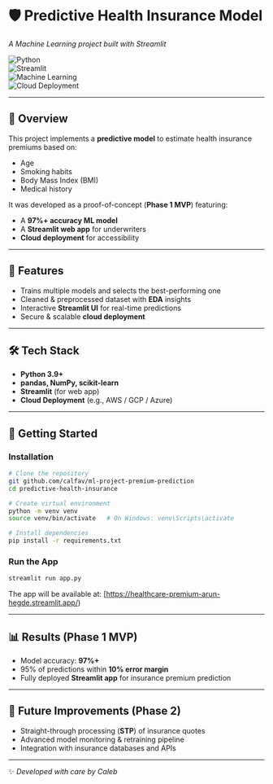 # 🛡️ Predictive Health Insurance Model  
*A Machine Learning project built with Streamlit*  

![Python](https://img.shields.io/badge/Python-3.9%2B-blue)  
![Streamlit](https://img.shields.io/badge/Streamlit-App-red)  
![Machine Learning](https://img.shields.io/badge/Machine%20Learning-97%25%20Accuracy-green)  
![Cloud Deployment](https://img.shields.io/badge/Deployment-Cloud-lightgrey)  

---

## 📖 Overview  
This project implements a **predictive model** to estimate health insurance premiums based on:  
- Age  
- Smoking habits  
- Body Mass Index (BMI)  
- Medical history  

It was developed as a proof-of-concept (**Phase 1 MVP**) featuring:  
- A **97%+ accuracy ML model**  
- A **Streamlit web app** for underwriters  
- **Cloud deployment** for accessibility  

---

## 🎯 Features  
- Trains multiple models and selects the best-performing one  
- Cleaned & preprocessed dataset with **EDA** insights  
- Interactive **Streamlit UI** for real-time predictions  
- Secure & scalable **cloud deployment**  

---

## 🛠 Tech Stack  
- **Python 3.9+**  
- **pandas, NumPy, scikit-learn**  
- **Streamlit** (for web app)  
- **Cloud Deployment** (e.g., AWS / GCP / Azure)  

---

## 🚀 Getting Started  

### Installation  
```bash
# Clone the repository
git github.com/calfav/ml-project-premium-prediction
cd predictive-health-insurance

# Create virtual environment
python -m venv venv
source venv/bin/activate   # On Windows: venv\Scripts\activate

# Install dependencies
pip install -r requirements.txt
```

### Run the App  
```bash
streamlit run app.py
```

The app will be available at: [https://healthcare-premium-arun-hegde.streamlit.app/)  

---

## 📊 Results (Phase 1 MVP)  
- Model accuracy: **97%+**  
- 95% of predictions within **10% error margin**  
- Fully deployed **Streamlit app** for insurance premium prediction  

---

## 🔮 Future Improvements (Phase 2)  
- Straight-through processing (**STP**) of insurance quotes  
- Advanced model monitoring & retraining pipeline  
- Integration with insurance databases and APIs  

---

✨ *Developed with care by Caleb*  
